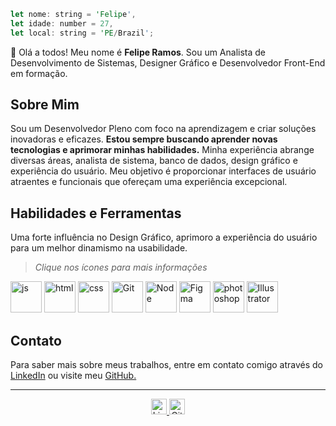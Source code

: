 ```rust
let nome: string = 'Felipe', 
let idade: number = 27, 
let local: string = 'PE/Brazil';
```
:rocket: Olá a todos! Meu nome é **Felipe Ramos**. Sou um Analista de Desenvolvimento de Sistemas, Designer Gráfico e Desenvolvedor Front-End em formação.

## Sobre Mim
Sou um Desenvolvedor Pleno com foco na aprendizagem e criar soluções inovadoras e eficazes. **Estou sempre buscando aprender novas tecnologias e aprimorar minhas habilidades.** Minha experiência abrange diversas áreas, analista de sistema, banco de dados, design gráfico e experiência do usuário. Meu objetivo é proporcionar interfaces de usuário atraentes e funcionais que ofereçam uma experiência excepcional.

## Habilidades e Ferramentas
Uma forte influência no Design Gráfico, aprimoro a experiência do usuário para um melhor dinamismo na usabilidade.
> *Clique nos ícones para mais informações*
<div align="auto">
    <a href="https://developer.mozilla.org/en-US/docs/Web/JavaScript"><img src="https://github.com/user-attachments/assets/3804386a-094d-42de-8a5d-f4dfb033ffba" alt="js" width="50"></a>
    <a href="https://felipe0424.github.io/PortfolioDev/HTML/index.html"><img src="https://github.com/user-attachments/assets/b0cd55d7-f6f0-4cf9-a90d-db45c1832215" alt="html" width="50"></a>
    <a href="https://felipe0424.github.io/PortfolioDev/HTML/index.html"><img src="https://github.com/user-attachments/assets/6bcb928a-c5f9-4030-9258-3cacee37f553" alt="css" width="50"></a>
    <a href="https://felipe0424.github.io/PortfolioDev/HTML/index.html"><img src="https://github.com/user-attachments/assets/d3813ef4-1409-40c9-9bfb-6e988f79b2c8" alt="Git" width="50"></a>
    <a href="https://nodejs.org" target="_blank"><img src="https://github.com/user-attachments/assets/b03adba8-e155-4555-8737-2afaf449620d" alt="Node" width="50"></a>
    <a href="https://felipe0424.github.io/PortfolioDev/HTML/index.html"><img src="https://github.com/user-attachments/assets/152b6027-0e65-45ba-bdcf-c904709fa510" alt="Figma" width="50"></a>
    <a href="https://felipe0424.github.io/PortfolioDev/HTML/index.html"><img src="https://github.com/user-attachments/assets/983173f4-f907-4560-b777-7c391d62b62d" alt="photoshop" width="50"></a>
    <a href="https://felipe0424.github.io/PortfolioDev/HTML/index.html"><img src="https://github.com/user-attachments/assets/82f5702e-0d5e-4f98-8fdd-a8cdb9c8bcb7" alt="Illustrator" width="50"></a>
</div>

## Contato
Para saber mais sobre meus trabalhos, entre em contato comigo através do <a href="https://www.linkedin.com/in/jfeliperamos/">LinkedIn</a> ou visite meu <a href="https://felipe0424.github.io/PortfolioDev/HTML/index.html">GitHub.</a> 

---
<div align=center>
    <a href="https://www.linkedin.com/in/jfeliperamos/">
        <img src="https://github.com/user-attachments/assets/0350e54a-100e-4273-aa51-81aa9fce3d79" alt="LinkedIn" width="25">
    </a> 
    <a href="https://felipe0424.github.io/PortfolioDev/HTML/index.html">
        <img src="https://github.com/user-attachments/assets/3fda6271-fd40-4485-bb7c-60b927b9feae" alt="GitHub" width="25">
    </a>
</div>